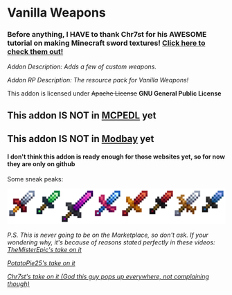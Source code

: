 # Vanilla Weapons

### Before anything, I HAVE to thank Chr7st for his AWESOME tutorial on making Minecraft sword textures! [Click here to check them out!](https://www.youtube.com/@Chr7st)

_Addon Description: Adds a few of custom weapons._

_Addon RP Description: The resource pack for Vanilla Weapons!_

This addon is licensed under ~~Apache License~~ **GNU General Public License**

## This addon IS NOT in [MCPEDL](https://mcpedl.com/) yet
## This addon IS NOT in [Modbay](https://modbay.net/) yet
#### I don't think this addon is ready enough for those websites yet, so for now they are only on github

Some sneak peaks:

![A sneak peak at the swords](/docs/images/alltheswords.png)

_P.S. This is never going to be on the Marketplace, so don't ask. If your wondering why, it's because of reasons stated perfectly in these videos:_
_[TheMisterEpic's take on it](https://www.youtube.com/watch?v=ZAw0Rr6_ffc)_

_[PotatoPie25's take on it](https://www.youtube.com/watch?v=d3ymwnMohFA)_

_[Chr7st's take on it (God this guy pops up everywhere, not complaining though)](https://www.youtube.com/watch?v=RYH65IRapkI)_




                                            
                      
                      


